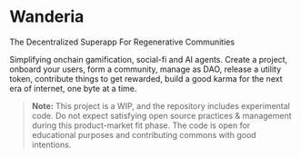# Wanderia
The Decentralized Superapp For Regenerative Communities 

Simplifying onchain gamification, social-fi and AI agents. Create a project, onboard your users, form a community, manage as DAO, release a utility token, contribute things to get rewarded, build a good karma for the next era of internet, one byte at a time.


> **Note:** This project is a WIP, and the repository includes experimental code. Do not expect satisfying open source practices & management during this product-market fit phase. The code is open for educational purposes and contributing commons with good intentions.
